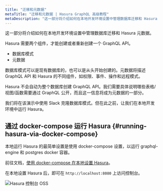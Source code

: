 ```yaml
---
title: "迁移和元数据"
metaTitle: "迁移和元数据 | Hasura GraphQL 高级教程"
metaDescription: "这一部分将介绍如何在本地开发环境设置中管理数据库迁移和 Hasura 元数据，并了解数据库模式和元数据配置"
---
```


这一部分将介绍如何在本地开发环境设置中管理数据库迁移和 Hasura 元数据。

Hasura 需要两个组件，才能创建或者重新创建一个 GraphQL API。

- 数据库模式
- 元数据

数据库模式可以是现有数据库的，也可以是从头开始创建的。元数据将描述 GraphQL API 和 Hasura 的不同组件，如权限、事件、操作和远程模式。

Hasura 不会自动为整个数据库创建 GraphQL API。我们需要具体说明哪些表格/视图/函数需要通过 GraphQL 公开，而且这一信息将成为元数据的一部分。

我们将在该演示中使用 Slack 克隆数据库模式。但在此之前，让我们在本地开发环境中运行 Hasura。

## 通过 docker-compose 运行 Hasura {#running-hasura-via-docker-compose}

本地运行 Hasura 的最简单设置是使用 docker-compose 设置，以运行 graphql-engine 和 postgres docker 容器。

前往文档，[使用 docker-compose 在本地设置 Hasura](https://hasura.io/docs/latest/graphql/core/getting-started/docker-simple/#step-1-get-the-docker-compose-file)。

在本地设置 Hasura 后，即可在 `http://localhost:8080` 上访问控制台。

![Hasura 控制台 OSS](https://graphql-engine-cdn.hasura.io/learn-hasura/assets/graphql-hasura-advanced/hasura-console-oss-local.png)
